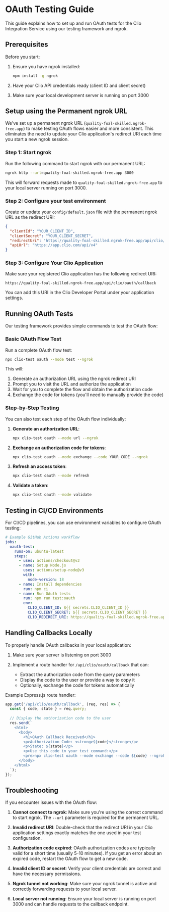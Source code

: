 # OAuth Testing Guide

This guide explains how to set up and run OAuth tests for the Clio Integration Service using our testing framework and ngrok.

## Prerequisites

Before you start:

1. Ensure you have ngrok installed:
   ```bash
   npm install -g ngrok
   ```

2. Have your Clio API credentials ready (client ID and client secret)

3. Make sure your local development server is running on port 3000

## Setup using the Permanent ngrok URL

We've set up a permanent ngrok URL (`quality-foal-skilled.ngrok-free.app`) to make testing OAuth flows easier and more consistent. This eliminates the need to update your Clio application's redirect URI each time you start a new ngrok session.

### Step 1: Start ngrok

Run the following command to start ngrok with our permanent URL:

```bash
ngrok http --url=quality-foal-skilled.ngrok-free.app 3000
```

This will forward requests made to `quality-foal-skilled.ngrok-free.app` to your local server running on port 3000.

### Step 2: Configure your test environment

Create or update your `config/default.json` file with the permanent ngrok URL as the redirect URI:

```json
{
  "clientId": "YOUR_CLIENT_ID",
  "clientSecret": "YOUR_CLIENT_SECRET",
  "redirectUri": "https://quality-foal-skilled.ngrok-free.app/api/clio/oauth/callback",
  "apiUrl": "https://app.clio.com/api/v4"
}
```

### Step 3: Configure Your Clio Application

Make sure your registered Clio application has the following redirect URI:

```
https://quality-foal-skilled.ngrok-free.app/api/clio/oauth/callback
```

You can add this URI in the Clio Developer Portal under your application settings.

## Running OAuth Tests

Our testing framework provides simple commands to test the OAuth flow:

### Basic OAuth Flow Test

Run a complete OAuth flow test:

```bash
npx clio-test oauth --mode test --ngrok
```

This will:
1. Generate an authorization URL using the ngrok redirect URI
2. Prompt you to visit the URL and authorize the application
3. Wait for you to complete the flow and obtain the authorization code
4. Exchange the code for tokens (you'll need to manually provide the code)

### Step-by-Step Testing

You can also test each step of the OAuth flow individually:

1. **Generate an authorization URL**:
   ```bash
   npx clio-test oauth --mode url --ngrok
   ```

2. **Exchange an authorization code for tokens**:
   ```bash
   npx clio-test oauth --mode exchange --code YOUR_CODE --ngrok
   ```

3. **Refresh an access token**:
   ```bash
   npx clio-test oauth --mode refresh
   ```

4. **Validate a token**:
   ```bash
   npx clio-test oauth --mode validate
   ```

## Testing in CI/CD Environments

For CI/CD pipelines, you can use environment variables to configure OAuth testing:

```yaml
# Example GitHub Actions workflow
jobs:
  oauth-test:
    runs-on: ubuntu-latest
    steps:
      - uses: actions/checkout@v3
      - name: Setup Node.js
        uses: actions/setup-node@v3
        with:
          node-version: 18
      - name: Install dependencies
        run: npm ci
      - name: Run OAuth tests
        run: npm run test:oauth
        env:
          CLIO_CLIENT_ID: ${{ secrets.CLIO_CLIENT_ID }}
          CLIO_CLIENT_SECRET: ${{ secrets.CLIO_CLIENT_SECRET }}
          CLIO_REDIRECT_URI: https://quality-foal-skilled.ngrok-free.app/api/clio/oauth/callback
```

## Handling Callbacks Locally

To properly handle OAuth callbacks in your local application:

1. Make sure your server is listening on port 3000

2. Implement a route handler for `/api/clio/oauth/callback` that can:
   - Extract the authorization code from the query parameters
   - Display the code to the user or provide a way to copy it
   - Optionally, exchange the code for tokens automatically

Example Express.js route handler:

```javascript
app.get('/api/clio/oauth/callback', (req, res) => {
  const { code, state } = req.query;
  
  // Display the authorization code to the user
  res.send(`
    <html>
      <body>
        <h1>OAuth Callback Received</h1>
        <p>Authorization Code: <strong>${code}</strong></p>
        <p>State: ${state}</p>
        <p>Use this code in your test command:</p>
        <pre>npx clio-test oauth --mode exchange --code ${code} --ngrok</pre>
      </body>
    </html>
  `);
});
```

## Troubleshooting

If you encounter issues with the OAuth flow:

1. **Cannot connect to ngrok**: Make sure you're using the correct command to start ngrok. The `--url` parameter is required for the permanent URL.

2. **Invalid redirect URI**: Double-check that the redirect URI in your Clio application settings exactly matches the one used in your test configuration.

3. **Authorization code expired**: OAuth authorization codes are typically valid for a short time (usually 5-10 minutes). If you get an error about an expired code, restart the OAuth flow to get a new code.

4. **Invalid client ID or secret**: Verify your client credentials are correct and have the necessary permissions.

5. **Ngrok tunnel not working**: Make sure your ngrok tunnel is active and correctly forwarding requests to your local server.

6. **Local server not running**: Ensure your local server is running on port 3000 and can handle requests to the callback endpoint. 
